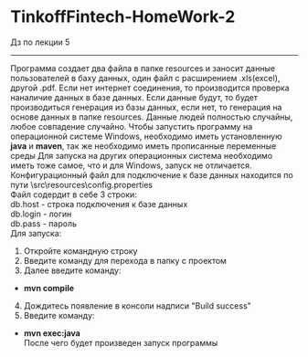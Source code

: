 # TinkoffFintech-HomeWork-2
Дз по лекции 5
***
Программа создает два файла в папке resources и заносит данные пользователей в баху данных, один файл с расширением .xls(excel), другой .pdf. Если нет интернет соединения, то производится проверка наналичие данных в базе данных. Если данные будут, то будет производиться генерация из базы данных, если нет, то генерация на основе данных в папке resources.
Данные людей полностью случайны, любое совпадение случайно.
Чтобы запустить программу на операционной системе Windows, необходимо иметь установленную **java** и **maven**, так же необходимо иметь прописанные переменные среды
Для запуска на других операционных система необходимо иметь тоже самое, что и для Windows, запуск не отличается.
Конфигурационный файл для подключение к базе данных находится по пути \src\resources\config.properties  
Файл содердит в себе 3 строки:  
db.host - строка подключения к базе данных  
db.login - логин  
db.pass - пароль  
Для запуска:  
1) Откройте командную строку  
2) Введите команду для перехода в папку с проектом  
3) Далее введите команду:  
- **mvn compile**  
4) Дождитесь появление в консоли надписи "Build success"  
5) Введите команду:  
- **mvn exec:java**  
После чего будет произведен запуск программы
